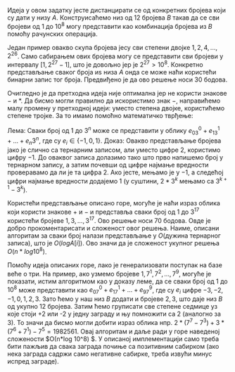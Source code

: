 Идеја у овом задатку јесте дистанцирати се од конкретних бројева који су дати у низу $А$. Конструисаћемо низ од $12$ бројева $B$ такав да се сви бројеви од $1$ до $10^8$ могу представити као комбинација бројева из $B$ помоћу рачунских операција.

Један пример овакво скупа бројева јесу сви степени двојке $1, 2, 4, ..., 2^26$. Само сабирањем ових бројева могу се представити сви бројеви у интервалу $[1, 2^{27}-1]$, што је довољно јер је $2^27>10^8$. Конкретно представљање сваког броја иѕ низа $A$ онда се може наћи користећи бинарни запис тог броја. Предвиђено је да ово решење носи $30$ бодова.

Очигледно је да претходна идеја није оптимална јер не користи знакове $-$ и $*$. Да бисмо могли правилно да искористимо знак $-$, направићемо малу промену у претходној идеји: уместо степена двојке, користићемо степене тројке. За то имамо помоћно математичко тврђење:

Лема: Сваки број од $1$ до $3^n$ може се представити у облику $е_03^0+e_13^1+...+e_n3^n$, где су $e_i\in \{-1, 0, 1\}$.
Доказ: Овакво представљање бројева јако је слично са тернарним записом, али уместо цифре $2$, користимо цифру $-1$. До оваквог записа долазимо тако што прво напишемо број у тернарном запису, а затим почевши од цифре најмање вредности проверавамо да ли је та цифра $2$. Ако јесте, мењамо је у $-1$, а следећој цифри најмање вредности додајемо $1$ (у суштини, $2*3^k$ мењамо са $3^{k+1}-3^k$).

Користећи представљање описано горе, могуће је наћи израз облика који користи знакове $+$ и $-$ и представља сваки број од $1$ до $3^{17}$ користећи бројеве $1, 3, ..., 3^{17}$. Ово решење носи $70$ бодова. Овде је добро прокоментарисати и сложеност овог решења. Наиме, описани алгоритам за сваки број налази представљање у $О($дужина тернарног записа$)$, што је $О(log A[i])$. Ово значи да је сложеност укупног решења $О(n*log 10^8)$.

Помоћу идеја описаних горе, лако је генерализовати поступак на базе веће о три. На пример, ако узмемо бројеве $1, 7^1, 7^2, ..., 7^9$, могуће је показати, истим алгоритмом као у доказу леме, да се сваки број од $1$ до $10^8$ може представити као $e_07^0+e_17^1+...+e_97^9$, где су $e_i$ цифре $-3, -2, -1, 0, 1, 2, 3$. Зато ћемо у наш низ $B$ додати и бројеве $2, 3$, што даје низ $B$ од укупно $12$ бројева. Затим ћемо груписати све степене седмице уз које стоји +2 или -2 у једну заграду и њу помножити са $2$ (аналогно за $3$). То значи да бисмо могли добити израз облика нпр. $2*(7^7-7^3)+3*(7^6+7^1)-7^5=1982561$. Овај алгоритам и даље ради у горе наведеној сложености $О(n*log 10^8) $. У описаној имплементацији само треба бити пажљив да свака заграда почиње са позитивним сабирком (ако нека заграда садржи само негативне сабирке, треба извући минус испред заграде).

